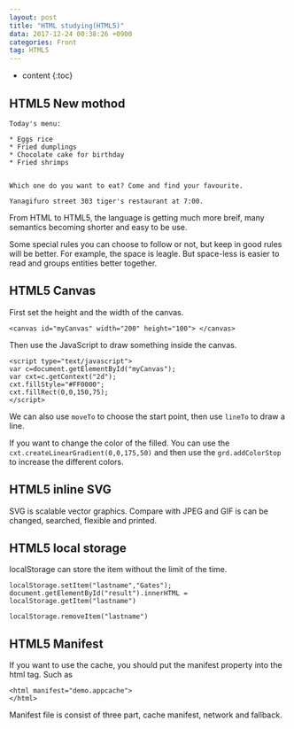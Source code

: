 ```yaml
---
layout: post
title: "HTML studying(HTML5)"
data: 2017-12-24 00:38:26 +0900
categories: Front
tag: HTML5
---
```


* content
{:toc}











HTML5 New mothod
----

```
Today's menu:

* Eggs rice
* Fried dumplings
* Chocolate cake for birthday
* Fried shrimps


Which one do you want to eat? Come and find your favourite.

Yanagifuro street 303 tiger's restaurant at 7:00.
```
From HTML to HTML5, the language is getting much more breif, many semantics becoming shorter and easy to be use.

Some special rules you can choose to follow or not, but keep in good rules will be better. For example, the space is leagle. But space-less is easier to read and groups entities better together.

HTML5 Canvas
----
First set the height and the width of the canvas.

```
<canvas id="myCanvas" width="200" height="100"> </canvas>
```

Then use the JavaScript to draw something inside the canvas.

```
<script type="text/javascript">
var c=document.getElementById("myCanvas");
var cxt=c.getContext("2d");
cxt.fillStyle="#FF0000";
cxt.fillRect(0,0,150,75);
</script>
```

We can also use `moveTo` to choose the start point, then use `lineTo` to draw a line. 

If you want to change the color of the filled. You can use the `cxt.createLinearGradient(0,0,175,50)` and then use the `grd.addColorStop` to increase the different colors.


HTML5 inline SVG
------
SVG is scalable vector graphics. Compare with JPEG and GIF is can be changed, searched, flexible and printed.

HTML5 local storage
------
localStorage can store the item without the limit of the time.

```
localStorage.setItem("lastname","Gates");
document.getElementById("result").innerHTML = localStorage.getItem("lastname")

localStorage.removeItem("lastname")
```

HTML5 Manifest
-----
If you want to use the cache, you should put the manifest property into the html tag. Such as

```
<html manifest="demo.appcache">
</html>
```

Manifest file is consist of three part, cache manifest, network and fallback.



